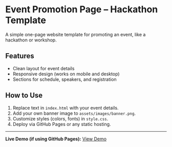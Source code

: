 # Event Promotion Page – Hackathon Template

A simple one-page website template for promoting an event, like a hackathon or workshop.

## Features
- Clean layout for event details
- Responsive design (works on mobile and desktop)
- Sections for schedule, speakers, and registration

## How to Use
1. Replace text in `index.html` with your event details.
2. Add your own banner image to `assets/images/banner.png`.
3. Customize styles (colors, fonts) in `style.css`.
4. Deploy via GitHub Pages or any static hosting.

---

**Live Demo (if using GitHub Pages):**
[View Demo](https://yourusername.github.io/repo-name/event-page/)
